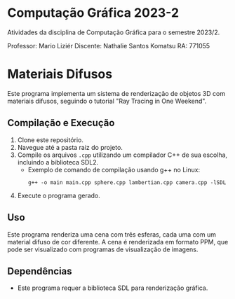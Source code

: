 # Computação Gráfica 2023-2

  Atividades da disciplina de Computação Gráfica para o semestre 2023/2.

  Professor: Mario Liziér
  Discente: Nathalie Santos Komatsu
  RA: 771055

# Materiais Difusos

Este programa implementa um sistema de renderização de objetos 3D com materiais difusos, seguindo o tutorial "Ray Tracing in One Weekend".

## Compilação e Execução

1. Clone este repositório.
2. Navegue até a pasta raiz do projeto.
3. Compile os arquivos `.cpp` utilizando um compilador C++ de sua escolha, incluindo a biblioteca SDL2.
    - Exemplo de comando de compilação usando g++ no Linux:
      ```
      g++ -o main main.cpp sphere.cpp lambertian.cpp camera.cpp -lSDL
      ```
4. Execute o programa gerado.

## Uso

Este programa renderiza uma cena com três esferas, cada uma com um material difuso de cor diferente. A cena é renderizada em formato PPM, que pode ser visualizado com programas de visualização de imagens.

## Dependências

- Este programa requer a biblioteca SDL para renderização gráfica.
